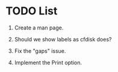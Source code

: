TODO List
=========

1. Create a man page.

2. Should we show labels as cfdisk does?

3. Fix the "gaps" issue.

4. Implement the Print option.
